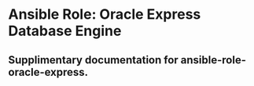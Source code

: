 # Ansible Role: Oracle Express Database Engine

## Supplimentary documentation for ansible-role-oracle-express.
